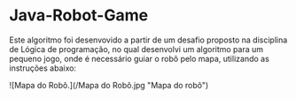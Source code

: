 # Java-Robot-Game

Este algoritmo foi desenvovido a partir de um desafio proposto na disciplina de Lógica de programação, no qual desenvolvi um algoritmo para um pequeno jogo, onde é necessário guiar o robõ pelo mapa, utilizando as instruções abaixo:

![Mapa do Robô.](/Mapa do Robô.jpg "Mapa do robõ")
